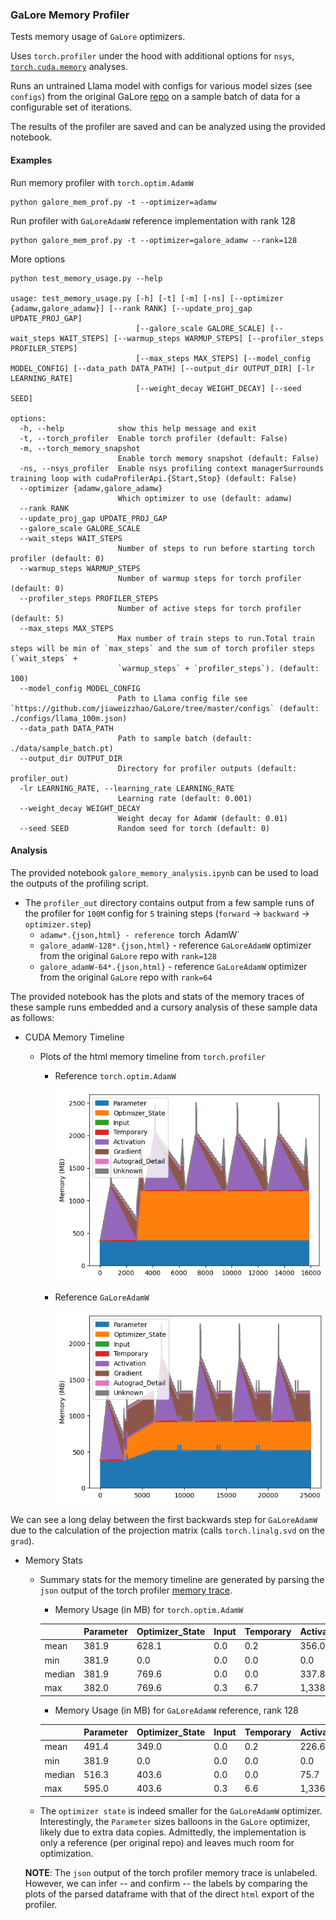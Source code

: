 ### GaLore Memory Profiler

Tests memory usage of `GaLore` optimizers.

Uses `torch.profiler` under the hood with additional options for `nsys`, [`torch.cuda.memory`](https://pytorch.org/docs/stable/torch_cuda_memory.html) analyses.

Runs an untrained Llama model with configs for various model sizes (see `configs`) from the original GaLore [repo](https://github.com/jiaweizzhao/GaLore/tree/master/configs) on a sample batch of data for a configurable set of iterations.

The results of the profiler are saved and can be analyzed using the provided notebook.

#### Examples

Run memory profiler with `torch.optim.AdamW`

```
python galore_mem_prof.py -t --optimizer=adamw
```

Run profiler with `GaLoreAdamW` reference implementation with rank 128

```
python galore_mem_prof.py -t --optimizer=galore_adamw --rank=128
```

More options

```
python test_memory_usage.py --help

usage: test_memory_usage.py [-h] [-t] [-m] [-ns] [--optimizer {adamw,galore_adamw}] [--rank RANK] [--update_proj_gap UPDATE_PROJ_GAP]
                            [--galore_scale GALORE_SCALE] [--wait_steps WAIT_STEPS] [--warmup_steps WARMUP_STEPS] [--profiler_steps PROFILER_STEPS]
                            [--max_steps MAX_STEPS] [--model_config MODEL_CONFIG] [--data_path DATA_PATH] [--output_dir OUTPUT_DIR] [-lr LEARNING_RATE]
                            [--weight_decay WEIGHT_DECAY] [--seed SEED]

options:
  -h, --help            show this help message and exit
  -t, --torch_profiler  Enable torch profiler (default: False)
  -m, --torch_memory_snapshot
                        Enable torch memory snapshot (default: False)
  -ns, --nsys_profiler  Enable nsys profiling context managerSurrounds training loop with cudaProfilerApi.{Start,Stop} (default: False)
  --optimizer {adamw,galore_adamw}
                        Which optimizer to use (default: adamw)
  --rank RANK
  --update_proj_gap UPDATE_PROJ_GAP
  --galore_scale GALORE_SCALE
  --wait_steps WAIT_STEPS
                        Number of steps to run before starting torch profiler (default: 0)
  --warmup_steps WARMUP_STEPS
                        Number of warmup steps for torch profiler (default: 0)
  --profiler_steps PROFILER_STEPS
                        Number of active steps for torch profiler (default: 5)
  --max_steps MAX_STEPS
                        Max number of train steps to run.Total train steps will be min of `max_steps` and the sum of torch profiler steps (`wait_steps` +
                        `warmup_steps` + `profiler_steps`). (default: 100)
  --model_config MODEL_CONFIG
                        Path to Llama config file see `https://github.com/jiaweizzhao/GaLore/tree/master/configs` (default: ./configs/llama_100m.json)
  --data_path DATA_PATH
                        Path to sample batch (default: ./data/sample_batch.pt)
  --output_dir OUTPUT_DIR
                        Directory for profiler outputs (default: profiler_out)
  -lr LEARNING_RATE, --learning_rate LEARNING_RATE
                        Learning rate (default: 0.001)
  --weight_decay WEIGHT_DECAY
                        Weight decay for AdamW (default: 0.01)
  --seed SEED           Random seed for torch (default: 0)
```

#### Analysis

The provided notebook `galore_memory_analysis.ipynb` can be used to load the outputs of the profiling script.

- The `profiler_out` directory contains output from a few sample runs of the profiler for `100M` config for `5` training steps (`forward` -> `backward` -> `optimizer.step`)
  - `adamw*.{json,html} - reference `torch` `AdamW`
  - `galore_adamW-128*.{json,html}` - reference `GaLoreAdamW` optimizer from the original `GaLore` repo with `rank=128`
  - `galore_adamW-64*.{json,html}` - reference `GaLoreAdamW` optimizer from the original `GaLore` repo with `rank=64`

The provided notebook has the plots and stats of the memory traces of these sample runs embedded and a cursory analysis of these sample data as follows:

- CUDA Memory Timeline

  - Plots of the html memory timeline from `torch.profiler`

    - Reference `torch.optim.AdamW`

      ![alt text](./profiler_out/adamw_timeline.png)

    - Reference `GaLoreAdamW`

      ![alt text](./profiler_out/galore_adamW-128_timeline.png)

We can see a long delay between the first backwards step for `GaLoreAdamW` due to the calculation of the projection matrix (calls `torch.linalg.svd` on the `grad`).

- Memory Stats

  - Summary stats for the memory timeline are generated by parsing the `json` output of the torch profiler [memory trace](https://pytorch.org/docs/main/profiler.html#torch.profiler._KinetoProfile.export_memory_timeline).

    - Memory Usage (in MB) for `torch.optim.AdamW`

    |        | Parameter | Optimizer_State | Input | Temporary | Activation | Gradient | Autograd_Detail | Unknown |
    | ------ | --------- | --------------- | ----- | --------- | ---------- | -------- | --------------- | ------- |
    | mean   | 381.9     | 628.1           | 0.0   | 0.2       | 356.0      | 162.8    | 6.6             | 29.5    |
    | min    | 381.9     | 0.0             | 0.0   | 0.0       | 0.0        | 0.0      | 0.0             | 0.0     |
    | median | 381.9     | 769.6           | 0.0   | 0.0       | 337.8      | 171.7    | 3.1             | 16.3    |
    | max    | 382.0     | 769.6           | 0.3   | 6.7       | 1,338.1    | 395.7    | 312.9           | 402.8   |

    - Memory Usage (in MB) for `GaLoreAdamW` reference, rank 128

    |        | Parameter | Optimizer_State | Input | Temporary | Activation | Gradient | Autograd_Detail | Unknown |
    | ------ | --------- | --------------- | ----- | --------- | ---------- | -------- | --------------- | ------- |
    | mean   | 491.4     | 349.0           | 0.0   | 0.2       | 226.6      | 246.1    | 4.2             | 18.7    |
    | min    | 381.9     | 0.0             | 0.0   | 0.0       | 0.0        | 0.0      | 0.0             | 0.0     |
    | median | 516.3     | 403.6           | 0.0   | 0.0       | 75.7       | 272.8    | 0.0             | 18.1    |
    | max    | 595.0     | 403.6           | 0.3   | 6.6       | 1,336.0    | 395.3    | 312.9           | 173.6   |

  - The `optimizer state` is indeed smaller for the `GaLoreAdamW` optimizer. Interestingly, the `Parameter` sizes balloons in the `GaLore` optimizer, likely due to extra data copies. Admittedly, the implementation is only a reference (per original repo) and leaves much room for optimization.

  **NOTE**: The `json` output of the torch profiler memory trace is unlabeled. However, we can infer -- and confirm -- the labels by comparing the plots of the parsed dataframe with that of the direct `html` export of the profiler.
